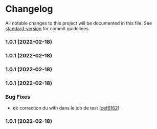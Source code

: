 # Changelog

All notable changes to this project will be documented in this file. See [standard-version](https://github.com/conventional-changelog/standard-version) for commit guidelines.

### 1.0.1 (2022-02-18)

### 1.0.1 (2022-02-18)

### 1.0.1 (2022-02-18)

### 1.0.1 (2022-02-18)


### Bug Fixes

* **ci:** correction du with dans le job de test ([cef6162](https://github.com/kilrasemifir/github-action-test/commit/cef61624f82cc8e4cc7873f25107e390ad501384))

### 1.0.1 (2022-02-18)

